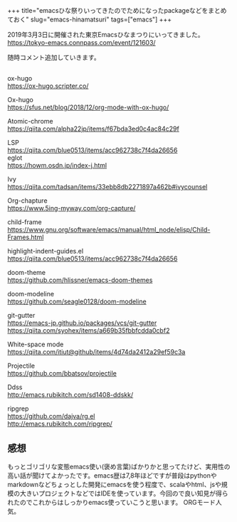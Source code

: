+++
title="emacsひな祭りいってきたのでためになったpackageなどをまとめておく"
slug="emacs-hinamatsuri"
tags=["emacs"]
+++

2019年3月3日に開催された東京Emacsひなまつりにいってきました。   
https://tokyo-emacs.connpass.com/event/121603/  

随時コメント追加していきます。

## 
ox-hugo  
https://ox-hugo.scripter.co/  

Ox-hugo  
https://sfus.net/blog/2018/12/org-mode-with-ox-hugo/  

Atomic-chrome  
https://qiita.com/alpha22jp/items/f67bda3ed0c4ac84c29f  

LSP  
https://qiita.com/blue0513/items/acc962738c7f4da26656  
eglot  
https://howm.osdn.jp/index-j.html  

Ivy  
https://qiita.com/tadsan/items/33ebb8db2271897a462b#ivycounsel  

Org-chapture  
https://www.5ing-myway.com/org-capture/  

child-frame  
https://www.gnu.org/software/emacs/manual/html_node/elisp/Child-Frames.html  

highlight-indent-guides.el  
https://qiita.com/blue0513/items/acc962738c7f4da26656   

doom-theme  
https://github.com/hlissner/emacs-doom-themes  

doom-modeline  
https://github.com/seagle0128/doom-modeline  

git-gutter  
https://emacs-jp.github.io/packages/vcs/git-gutter  
https://qiita.com/syohex/items/a669b35fbbfcdda0cbf2  

White-space mode  
https://qiita.com/itiut@github/items/4d74da2412a29ef59c3a  

Projectile  
https://github.com/bbatsov/projectile  

Ddss  
http://emacs.rubikitch.com/sd1408-ddskk/  

ripgrep  
https://github.com/dajva/rg.el  
http://emacs.rubikitch.com/ripgrep/  

## 感想
もっとゴリゴリな変態emacs使い(褒め言葉)ばかりかと思ってたけど、実用性の高い話が聞けてよかったです。emacs歴は7,8年ほどですが普段はpythonやmarkdownなどちょっとした開発にemacsを使う程度で、scalaやhtml、jsや規模の大きいプロジェクトなどではIDEを使っています。今回ので良い知見が得られたのでこれからはしっかりemacs使っていこうと思います。
ORGモード人気。  


